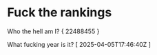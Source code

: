 # Fuck the rankings

Who the hell am I?
{ 22488455 }

What fucking year is it?
[ 2025-04-05T17:46:40Z ]
